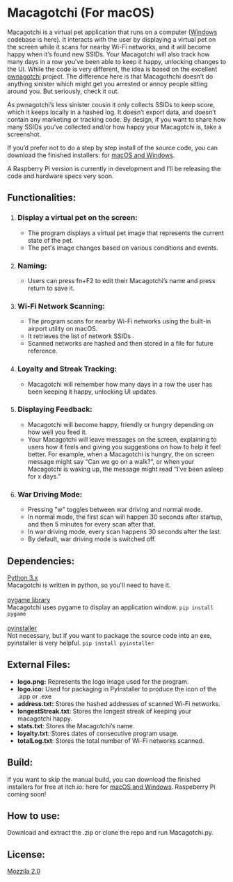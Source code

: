 # Macagotchi  (For macOS)

Macagotchi is a virtual pet application that runs on a computer ([Windows](https://github.com/SpaceMonkeyAlfa/macagotchi-windows) codebase is here). It interacts with the user by displaying a virtual pet on the screen while it scans for nearby Wi-Fi networks, and it will become happy when it’s found new SSIDs. Your Macagotchi will also track how many days in a row you’ve been able to keep it happy, unlocking changes to the UI. While the code is very different, the idea is based on the excellent [pwnagotchi](https://github.com/evilsocket/pwnagotchi) project. The difference here is that Macagothchi doesn’t do anything sinister which might get you arrested or annoy people sitting around you. But seriously, check it out.

As pwnagotchi’s less sinister cousin it only collects SSIDs to keep score, which it keeps locally in a hashed log. It doesn’t export data, and doesn’t contain any marketing or tracking code. By design, if you want to share how many SSIDs you’ve collected and/or how happy your Macagotchi is, take a screenshot.

If you’d prefer not to do a step by step install of the source code, you can download the finished installers: for [macOS and Windows](http://macagotchi.com/).

A Raspberry Pi version is currently in development and I’ll be releasing the code and hardware specs very soon.


## Functionalities:
1. ### Display a virtual pet on the screen:
   - The program displays a virtual pet image that represents the current state of the pet.
   - The pet's image changes based on various conditions and events.

2. ### Naming:
   - Users can press fn+F2 to edit their Macagotchi’s name and press return to save it.

3. ### Wi-Fi Network Scanning:
   - The program scans for nearby Wi-Fi networks using the built-in airport utility on macOS.
   - It retrieves the list of network SSIDs .
   - Scanned networks are hashed and then stored in a file for future reference.

4. ### Loyalty and Streak Tracking:
   - Macagotchi will remember how many days in a row the user has been keeping it happy, unlocking UI updates.

5. ### Displaying Feedback:
   - Macagotchi will become happy, friendly or hungry depending on how well you feed it.
   - Your Macagotchi will leave messages on the screen, explaining to users how it feels and giving you suggestions on how to help it feel better. For example, when a Macagotchi is hungry, the on screen message might say “Can we go on a walk?”, or when your Macagotchi is waking up, the message might read “I’ve been asleep for x days.”

6. ### War Driving Mode:
   - Pressing "w" toggles between war driving and normal mode.
   - In normal mode, the first scan will happen 30 seconds after startup, and then 5 minutes for every scan after that.
   - In war driving mode, every scan happens 30 seconds after the last.
   - By default, war driving mode is switched off.
## Dependencies:
[Python 3.x](https://www.python.org/)<br>
Macagotchi is written in python, so you'll need to have it.<br><br>
[pygame library](https://www.pygame.org/news)<br>
Macagotchi uses pygame to display an application window. `pip install pygame`<br><br>
[pyinstaller](https://pyinstaller.org/en/stable/)<br>
Not necessary, but if you want to package the source code into an exe, pyinstaller is very helpful. `pip install pyinstaller`


## External Files:
- **logo.png:** Represents the logo image used for the program.
- **logo.ico:** Used for packaging in PyInstaller to produce the icon of the .app or .exe
- **address.txt:** Stores the hashed addresses of scanned Wi-Fi networks.
- **longestStreak.txt**: Stores the longest streak of keeping your macagotchi happy.
- **stats.txt**: Stores the Macagotchi’s name.
- **loyalty.txt**: Stores dates of consecutive program usage.
- **totalLog.txt**: Stores the total number of Wi-Fi networks scanned.


## Build:
If you want to skip the manual build, you can download the finished installers for free at itch.io: here for [macOS and Windows](http://macagotchi.com/).  Raspeberry Pi coming soon!

## How to use:
Download and extract the .zip or clone the repo and run Macagotchi.py. 


## License:
[Mozzila 2.0](https://github.com/SpaceMonkeyAlfa/macagotchi-macos/blob/main/LICENSE)

